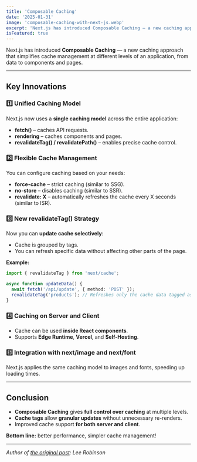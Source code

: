 ```yaml
---
title: 'Composable Caching'  
date: '2025-01-31'  
image: 'composable-caching-with-next-js.webp'  
excerpt: 'Next.js has introduced Composable Caching — a new caching approach that simplifies cache management at different levels of an application, from data to components and pages.'  
isFeatured: true
---
```


Next.js has introduced **Composable Caching** — a new caching approach that simplifies cache management at different levels of an application, from data to components and pages.

---

## **Key Innovations**
### 1️⃣ **Unified Caching Model**
Next.js now uses a **single caching model** across the entire application:
- **fetch()** – caches API requests.
- **rendering** – caches components and pages.
- **revalidateTag() / revalidatePath()** – enables precise cache control.

### 2️⃣ **Flexible Cache Management**
You can configure caching based on your needs:
- **force-cache** – strict caching (similar to SSG).
- **no-store** – disables caching (similar to SSR).
- **revalidate: X** – automatically refreshes the cache every X seconds (similar to ISR).

### 3️⃣ **New revalidateTag() Strategy**
Now you can **update cache selectively**:
- Cache is grouped by tags.
- You can refresh specific data without affecting other parts of the page.

**Example:**
```ts
import { revalidateTag } from 'next/cache';

async function updateData() {
  await fetch('/api/update', { method: 'POST' });
  revalidateTag('products'); // Refreshes only the cache data tagged as "products"
}
```

### 4️⃣ **Caching on Server and Client**
- Cache can be used **inside React components**.
- Supports **Edge Runtime**, **Vercel**, and **Self-Hosting**.

### 5️⃣ **Integration with next/image and next/font**
Next.js applies the same caching model to images and fonts, speeding up loading times.

---

## **Conclusion**
- **Composable Caching** gives **full control over caching** at multiple levels.
- **Cache tags** allow **granular updates** without unnecessary re-renders.
- Improved cache support **for both server and client**.

**Bottom line:** better performance, simpler cache management!

---

_Author of [the original post](https://nextjs.org/blog/composable-caching): Lee Robinson_